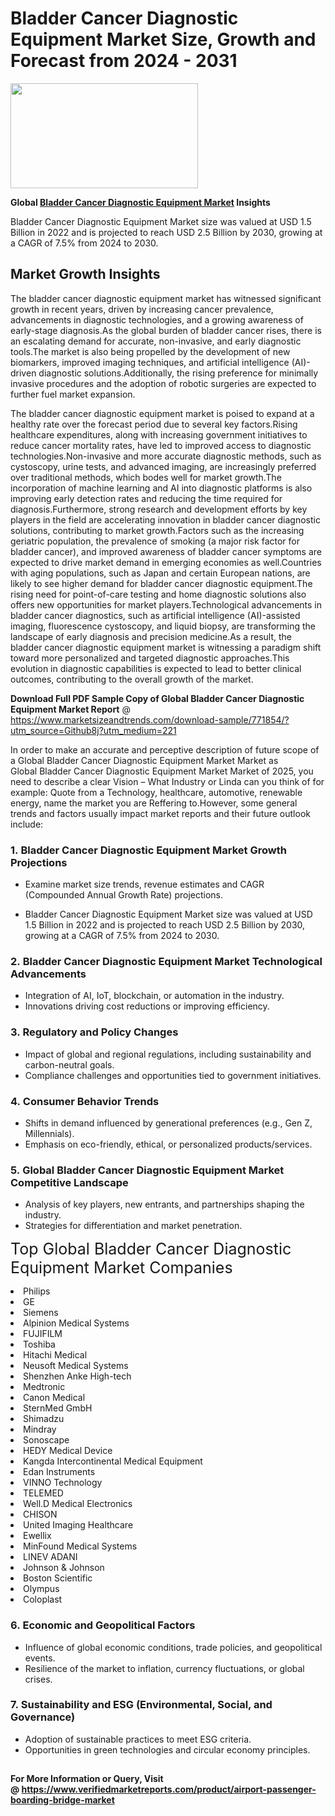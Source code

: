 <H1>Bladder Cancer Diagnostic Equipment Market Size, Growth and Forecast from 2024 - 2031</H1><img class="aligncenter size-medium wp-image-584254" src="https://thirdeyenews.in/wp-content/uploads/2024/09/Global-Market-Research-300x168.jpeg" alt="" width="300" height="168" /><p><strong>Global&nbsp;<a href="https://www.marketsizeandtrends.com/download-sample/771854/?utm_source=Github8j?utm_medium=221">Bladder Cancer Diagnostic Equipment Market</a> Insights</strong></p><p>Bladder Cancer Diagnostic Equipment Market size was valued at USD 1.5 Billion in 2022 and is projected to reach USD 2.5 Billion by 2030, growing at a CAGR of 7.5% from 2024 to 2030.</p><p><h2>Market Growth Insights</h2> <p>The bladder cancer diagnostic equipment market has witnessed significant growth in recent years, driven by increasing cancer prevalence, advancements in diagnostic technologies, and a growing awareness of early-stage diagnosis.As the global burden of bladder cancer rises, there is an escalating demand for accurate, non-invasive, and early diagnostic tools.The market is also being propelled by the development of new biomarkers, improved imaging techniques, and artificial intelligence (AI)-driven diagnostic solutions.Additionally, the rising preference for minimally invasive procedures and the adoption of robotic surgeries are expected to further fuel market expansion.</p> <p>The bladder cancer diagnostic equipment market is poised to expand at a healthy rate over the forecast period due to several key factors.Rising healthcare expenditures, along with increasing government initiatives to reduce cancer mortality rates, have led to improved access to diagnostic technologies.Non-invasive and more accurate diagnostic methods, such as cystoscopy, urine tests, and advanced imaging, are increasingly preferred over traditional methods, which bodes well for market growth.The incorporation of machine learning and AI into diagnostic platforms is also improving early detection rates and reducing the time required for diagnosis.Furthermore, strong research and development efforts by key players in the field are accelerating innovation in bladder cancer diagnostic solutions, contributing to market growth.Factors such as the increasing geriatric population, the prevalence of smoking (a major risk factor for bladder cancer), and improved awareness of bladder cancer symptoms are expected to drive market demand in emerging economies as well.Countries with aging populations, such as Japan and certain European nations, are likely to see higher demand for bladder cancer diagnostic equipment.The rising need for point-of-care testing and home diagnostic solutions also offers new opportunities for market players.Technological advancements in bladder cancer diagnostics, such as artificial intelligence (AI)-assisted imaging, fluorescence cystoscopy, and liquid biopsy, are transforming the landscape of early diagnosis and precision medicine.As a result, the bladder cancer diagnostic equipment market is witnessing a paradigm shift toward more personalized and targeted diagnostic approaches.This evolution in diagnostic capabilities is expected to lead to better clinical outcomes, contributing to the overall growth of the market.<p><span class=""><strong>Download Full PDF Sample Copy of Global Bladder Cancer Diagnostic Equipment Market Report</strong> @ <a href="https://www.marketsizeandtrends.com/download-sample/771854/?utm_source=Github8j?utm_medium=221" target="_blank">https://www.marketsizeandtrends.com/download-sample/771854/?utm_source=Github8j?utm_medium=221</a></span></p><p>In order to make an accurate and perceptive description of future scope of a Global&nbsp;Bladder Cancer Diagnostic Equipment Market Market as Global&nbsp;Bladder Cancer Diagnostic Equipment Market Market of 2025, you need to describe a clear Vision &ndash; What Industry or Linda can you think of for example: Quote from a Technology, healthcare, automotive, renewable energy, name the market you are Reffering to.However, some general trends and factors usually impact market reports and their future outlook include:</p><h3>1.&nbsp;<strong>Bladder Cancer Diagnostic Equipment Market Growth Projections</strong></h3><ul><li>Examine market size trends, revenue estimates and CAGR (Compounded Annual Growth Rate) projections.</li><li><p>Bladder Cancer Diagnostic Equipment Market size was valued at USD 1.5 Billion in 2022 and is projected to reach USD 2.5 Billion by 2030, growing at a CAGR of 7.5% from 2024 to 2030.</p></li></ul><h3>2.&nbsp;<strong>Bladder Cancer Diagnostic Equipment Market Technological Advancements</strong></h3><ul><li>Integration of AI, IoT, blockchain, or automation in the industry.</li><li>Innovations driving cost reductions or improving efficiency.</li></ul><h3>3.&nbsp;<strong>Regulatory and Policy Changes</strong></h3><ul><li>Impact of global and regional regulations, including sustainability and carbon-neutral goals.</li><li>Compliance challenges and opportunities tied to government initiatives.</li></ul><h3>4.&nbsp;<strong>Consumer Behavior Trends</strong></h3><ul><li>Shifts in demand influenced by generational preferences (e.g., Gen Z, Millennials).</li><li>Emphasis on eco-friendly, ethical, or personalized products/services.</li></ul><h3>5.&nbsp;<strong>Global Bladder Cancer Diagnostic Equipment Market Competitive Landscape</strong></h3><ul><li>Analysis of key players, new entrants, and partnerships shaping the industry.</li><li>Strategies for differentiation and market penetration.</li></ul><p data-pm-slice="1 1 []"><span style="color: inherit; font-family: inherit; font-size: 25px;">Top Global Bladder Cancer Diagnostic Equipment Market Companies</span></p><div class="" data-test-id=""><p><li>Philips</li><li> GE</li><li> Siemens</li><li> Alpinion Medical Systems</li><li> FUJIFILM</li><li> Toshiba</li><li> Hitachi Medical</li><li> Neusoft Medical Systems</li><li> Shenzhen Anke High-tech</li><li> Medtronic</li><li> Canon Medical</li><li> SternMed GmbH</li><li> Shimadzu</li><li> Mindray</li><li> Sonoscape</li><li> HEDY Medical Device</li><li> Kangda Intercontinental Medical Equipment</li><li> Edan Instruments</li><li> VINNO Technology</li><li> TELEMED</li><li> Well.D Medical Electronics</li><li> CHISON</li><li> United Imaging Healthcare</li><li> Ewellix</li><li> MinFound Medical Systems</li><li> LINEV ADANI</li><li> Johnson & Johnson</li><li> Boston Scientific</li><li> Olympus</li><li> Coloplast</li></p></div><h3>6.&nbsp;<strong>Economic and Geopolitical Factors</strong></h3><ul><li>Influence of global economic conditions, trade policies, and geopolitical events.</li><li>Resilience of the market to inflation, currency fluctuations, or global crises.</li></ul><h3>7.&nbsp;<strong>Sustainability and ESG (Environmental, Social, and Governance)</strong></h3><ul><li>Adoption of sustainable practices to meet ESG criteria.</li><li>Opportunities in green technologies and circular economy principles.</li></ul><h2><strong style="font-size: 14px;">For More Information or Query, Visit @&nbsp;</strong><a style="background-color: #ffffff; font-size: 14px;" href="https://www.marketsizeandtrends.com/report/bladder-cancer-diagnostic-equipment-market/" target="_blank">https://www.verifiedmarketreports.com/product/airport-passenger-boarding-bridge-market</a></h2>
